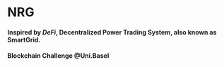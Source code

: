 # NRG
#### Inspired by $DeFi$, Decentralized Power Trading System, also known as SmartGrid.
#### Blockchain Challenge @Uni.Basel
 
